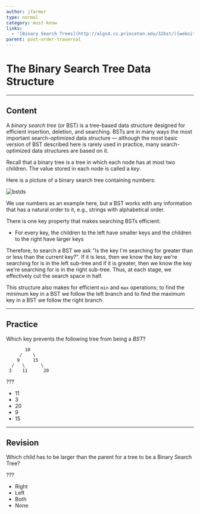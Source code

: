 ```yaml
---
author: jfarmer
type: normal
category: must-know
links:
  - '[Binary Search Trees](http://algs4.cs.princeton.edu/32bst/){website}'
parent: post-order-traversal
---
```


# The Binary Search Tree Data Structure


---

## Content

A *binary search tree* (or BST) is a tree-based data structure designed for efficient insertion, deletion, and searching. BSTs are in many ways the most important search-optimized data structure — although the most basic version of BST described here is rarely used in practice, many search-optimized data structures are based on it.

Recall that a binary tree is a tree in which each node has at most two children.  The value stored in each node is called a *key*.

Here is a picture of a binary search tree containing numbers:

![bstds](https://img.enkipro.com/09e3a9cd394bdae7a3724f1f3f563858.png)

We use numbers as an example here, but a BST works with any information that has a natural order to it, e.g., strings with alphabetical order.

There is one key property that makes searching BSTs efficient:

- For every key, the children to the left have smaller keys and the children to the right have larger keys

Therefore, to search a BST we ask "Is the key I'm searching for greater than or less than the current key?". If it is less, then we know the key we're searching for is in the left sub-tree and if it is greater, then we know the key we're searching for is in the right sub-tree.  Thus, at each stage, we effectively cut the search space in half.

This structure also makes for efficient `min` and `max` operations; to find the minimum key in a BST we follow the left branch and to find the maximum key in a BST we follow the right branch.


---

## Practice

Which key prevents the following tree from being a *BST*?

```plain-text
       10
     /    \
    9     15
  /   \      \
 3    11      20
```

???

- 11
- 3
- 20
- 9
- 15


---

## Revision

Which child has to be larger than the parent for a tree to be a Binary Search Tree?

???

- Right
- Left
- Both
- None
